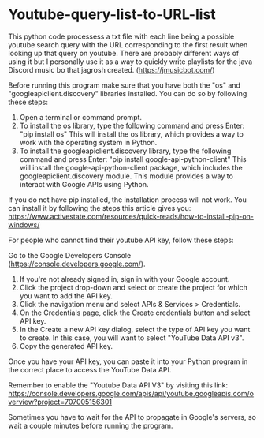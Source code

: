 # Youtube-query-list-to-URL-list
This python code processess a txt file with each line being a possible youtube search query with the URL corresponding to the first result when looking up that query on youtube. There are probably different ways of using it but I personally use it as a way to quickly write playlists for the java Discord music bo that jagrosh created. (https://jmusicbot.com/)

Before running this program make sure that you have both the "os" and "googleapiclient.discovery" libraries installed. You can do so by following these steps:

1. Open a terminal or command prompt.
2. To install the os library, type the following command and press Enter: "pip install os"
This will install the os library, which provides a way to work with the operating system in Python.
3. To install the googleapiclient.discovery library, type the following command and press Enter: "pip install google-api-python-client"
This will install the google-api-python-client package, which includes the googleapiclient.discovery module. This module provides a way to interact with Google APIs using Python.

If you do not have pip installed, the installation process will not work. You can install it by following the steps this article gives you: https://www.activestate.com/resources/quick-reads/how-to-install-pip-on-windows/

For people who cannot find their youtube API key, follow these steps:

Go to the Google Developers Console (https://console.developers.google.com/).

1. If you're not already signed in, sign in with your Google account.
2. Click the project drop-down and select or create the project for which you want to add the API key.
3. Click the navigation menu and select APIs & Services > Credentials.
4. On the Credentials page, click the Create credentials button and select API key.
5. In the Create a new API key dialog, select the type of API key you want to create. In this case, you will want to select "YouTube Data API v3".
6. Copy the generated API key.

Once you have your API key, you can paste it into your Python program in the correct place to access the YouTube Data API.

Remember to enable the "Youtube Data API V3" by visiting this link: https://console.developers.google.com/apis/api/youtube.googleapis.com/overview?project=707005156301

Sometimes you have to wait for the API to propagate in Google's servers, so wait a couple minutes before running the program.

